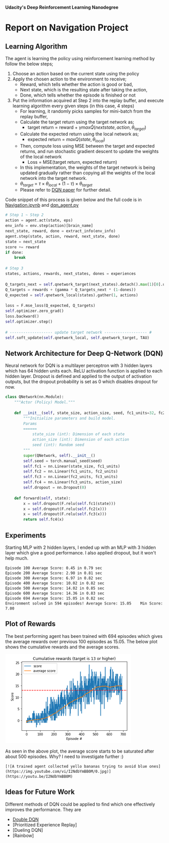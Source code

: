 **Udacity's Deep Reinforcement Learning Nanodegree**

# Report on Navigation Project

## Learning Algorithm

The agent is learning the policy using reinforcement learning method by follow the below steps;

1. Choose an action based on the current state using the policy
2. Apply the chosen action to the environment to receive;
   - Reward, which tells whether the action is good or bad,
   - Next state, which is the resulting state after taking the action,
   - Done, which tells whether the episode is finished or not
3. Put the information acquired at Step 2 into the replay buffer, and execute learning algorithm every given steps (in this case, 4 steps)
   - For learning, it randomly picks samples for mini-batch from the replay buffer,
   - Calculate the target return using the target network as;
     - target return = reward + $\gamma max \hat{Q}(next state, action, \theta_{target}) ​$ 
   - Calculate the expected return using the local network as;
     - expected return = $max Q(state, \theta_{local})​$ 
   - Then, compute loss using MSE between the target and expected returns, and run stochastic gradient descent to update the weights of the local network
     - Loss = MSE(target return, expected return)
   -  In this implementation, the weights of the target network is being updated gradually rather than copying all the weights of the local network into the target network.
     - $\theta_{target}$ = $\tau \times \theta_{local} + (1-\tau) \times \theta_{target}$  
   - Please refer to [DQN paper](https://storage.googleapis.com/deepmind-media/dqn/DQNNaturePaper.pdf) for further detail.

Code snippet of this process is given below and the full code is in [Navigation.ipynb](./Navigation.ipynb) and  [dqn_agent.py](./dqn_agent.py)

```py
# Step 1 ~ Step 2
action = agent.act(state, eps)
env_info = env.step(action)[brain_name]
next_state, reward, done = extract_info(env_info)
agent.step(state, action, reward, next_state, done)
state = next_state
score += reward
if done:
	break
	
# Step 3
states, actions, rewards, next_states, dones = experiences

Q_targets_next = self.qnetwork_target(next_states).detach().max(1)[0].unsqueeze(1) 
Q_targets = rewards + (gamma * Q_targets_next * (1-dones))
Q_expected = self.qnetwork_local(states).gather(1, actions) 

loss = F.mse_loss(Q_expected, Q_targets)
self.optimizer.zero_grad()
loss.backward()
self.optimizer.step()

# ------------------- update target network ------------------- #
self.soft_update(self.qnetwork_local, self.qnetwork_target, TAU)    
```

## Network Architecture for Deep Q-Network (DQN)

Neural network for DQN is a multilayer perceptron with 3 hidden layers which has 64 hidden units each. ReLU activation function is applied to each hidden layer. Dropout is defined and applied to the output of activation outputs, but the dropout probability is set as 0 which disables dropout for now.

```py
class QNetwork(nn.Module):
    """Actor (Policy) Model."""

    def __init__(self, state_size, action_size, seed, fc1_units=32, fc2_units=32, fc3_units=32):
        """Initialize parameters and build model.
        Params
        ======
            state_size (int): Dimension of each state
            action_size (int): Dimension of each action
            seed (int): Random seed
        """
        super(QNetwork, self).__init__()
        self.seed = torch.manual_seed(seed)
        self.fc1 = nn.Linear(state_size, fc1_units)
        self.fc2 = nn.Linear(fc1_units, fc2_units)
        self.fc3 = nn.Linear(fc2_units, fc3_units)
        self.fc4 = nn.Linear(fc3_units, action_size)
        self.dropout = nn.Dropout(0)

    def forward(self, state):
        x = self.dropout(F.relu(self.fc1(state)))
        x = self.dropout(F.relu(self.fc2(x)))
        x = self.dropout(F.relu(self.fc3(x)))
        return self.fc4(x)
```

## Experiments

Starting MLP with 2 hidden layers, I ended up with an MLP with 3 hidden layer which give a good performance. I also applied dropout, but it won't help much.

```
Episode 100	Average Score: 0.45 in 0.79 sec
Episode 200	Average Score: 2.90 in 0.81 sec
Episode 300	Average Score: 6.97 in 0.82 sec
Episode 400	Average Score: 10.02 in 0.82 sec
Episode 500	Average Score: 14.02 in 0.85 sec
Episode 600	Average Score: 14.36 in 0.83 sec
Episode 694	Average Score: 15.05 in 0.82 sec
Environment solved in 594 episodes!	Average Score: 15.05	Min Score: 7.00
```

## Plot of Rewards

The best performing agent has been trained with 694 episodes which gives the average rewards over previous 100 episodes as 15.05. The below plot shows the cumulative rewards and the average scores.

![Rewards](./rewards.png)

As seen in the above plot, the average score starts to be saturated after about 500 episodes. Why? I need to investigate further :)

```
[![A trained agent collected yello bananas trying to avoid blue ones](https://img.youtube.com/vi/I2NdbYmBB0M/0.jpg)](https://youtu.be/I2NdbYmBB0M)
```

## Ideas for Future Work

Different methods of DQN could be applied to find which one effectively improves the performance. They are

- [Double DQN](https://www.ri.cmu.edu/pub_files/pub1/thrun_sebastian_1993_1/thrun_sebastian_1993_1.pdf)
- [Prioritized Experience Replay]
- [Dueling DQN]
- [Rainbow]

